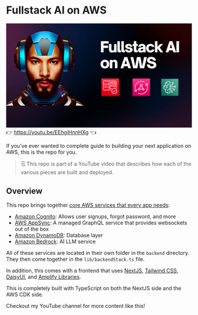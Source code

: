 # Fullstack AI on AWS

![ai on aws](./fullstack-ai-aws.png)
👉 https://youtu.be/EEhgiHnnHXg 👈

If you've ever wanted to complete guide to building your next application on AWS, this is the repo for you.

> 🗒️ This repo is part of a YouTube video that describes how each of the various pieces are built and deployed.

## Overview

This repo brings together [core AWS services that every app needs](https://youtube.com/shorts/DfwhE6yXcCM?si=ds2hBN2Ia2pIfdC3):

- [Amazon Cognito](https://aws.amazon.com/cognito/): Allows user signups, forgot password, and more
- [AWS AppSync](https://aws.amazon.com/appsync/): A managed GraphQL service that provides websockets out of the box
- [Amazon DynamoDB](https://aws.amazon.com/dynamodb/): Database layer
- [Amazon Bedrock](https://aws.amazon.com/bedrock/): AI LLM service

All of these services are located in their own folder in the `backend` directory. They then come together in the `lib/backendStack.ts` file.

In addition, this comes with a frontend that uses [NextJS](https://nextjs.org/), [Tailwind CSS](https://tailwindcss.com/), [DaisyUI](https://daisyui.com/), and [Amplify Libraries](https://docs.amplify.aws/).

This is completely built with TypeScript on both the NextJS side and the AWS CDK side.

Checkout my YouTube channel for more content like this!
